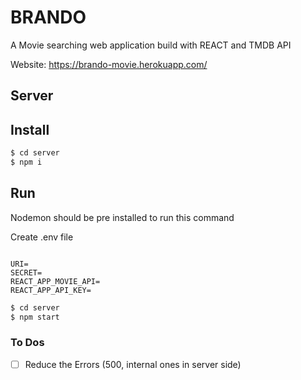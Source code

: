 # BRANDO

A Movie searching web application build with REACT and TMDB API

Website: https://brando-movie.herokuapp.com/

## Server

## Install

```sh
$ cd server
$ npm i
```

## Run

Nodemon should be pre installed to run this command

Create .env file

```text

URI=
SECRET=
REACT_APP_MOVIE_API=
REACT_APP_API_KEY=

```

```sh
$ cd server
$ npm start
```

### To Dos

- [ ] Reduce the Errors (500, internal ones in server side)

